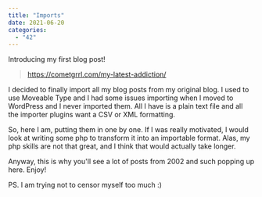 ```yaml
---
title: "Imports"
date: 2021-06-20
categories: 
  - "42"
---
```


Introducing my first blog post!

> https://cometgrrl.com/my-latest-addiction/

I decided to finally import all my blog posts from my original blog. I used to use Moveable Type and I had some issues importing when I moved to WordPress and I never imported them. All I have is a plain text file and all the importer plugins want a CSV or XML formatting.

So, here I am, putting them in one by one. If I was really motivated, I would look at writing some php to transform it into an importable format. Alas, my php skills are not that great, and I think that would actually take longer.

Anyway, this is why you'll see a lot of posts from 2002 and such popping up here. Enjoy!

PS. I am trying not to censor myself too much :)
